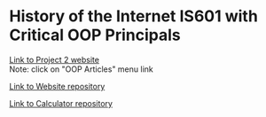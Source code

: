 # History of the Internet IS601 with Critical OOP Principals

[Link to Project 2 website](oop-articles.eastus.azurecontainer.io) 
<br>Note: click on "OOP Articles" menu link

[Link to Website repository](https://github.com/bobschicke/internet-history/tree/project2)

[Link to Calculator repository](https://github.com/bobschicke/calc2/tree/calc_refactor)

